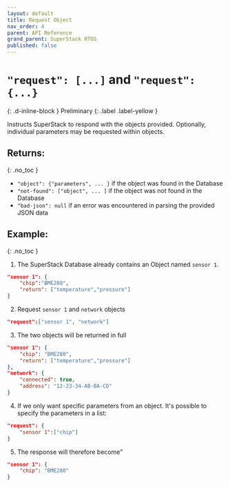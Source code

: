 ```yaml
---
layout: default
title: Request Object
nav_order: 4
parent: API Reference
grand_parent: SuperStack RTOS
published: false
---
```


# `"request": [...]` and `"request": {...}`
{: .d-inline-block }
Preliminary
{: .label .label-yellow }

Instructs SuperStack to respond with the objects provided. Optionally, individual parameters may be requested within objects.

## Returns:
{: .no_toc }

- `"object": {"parameters", ... }` if the object was found in the Database
- `"not-found": ["object", ... ]` if the object was not found in the Database
- `"bad-json": null` if an error was encountered in parsing the provided JSON data

## Example:
{: .no_toc }

1. The SuperStack Database already contains an Object named `sensor 1`.
```json
"sensor 1": {
    "chip":"BME280",
    "return": ["temperature","pressure"]
}
```

2. Request `sensor 1` and `network` objects
```json
"request":["sensor 1", "network"]
```

3. The two objects will be returned in full
```json
"sensor 1": {
    "chip": "BME280",
    "return": ["temperature","pressure"]
},
"network": {
    "connected": true,
    "address": "12-23-34-AB-BA-CD"
}
```

4. If we only want specific parameters from an object. It's possible to specify the parameters in a list:
```json
"request": {
    "sensor 1":["chip"]
}
```

5. The response will therefore become"
```json
"sensor 1": {
    "chip": "BME280"
}
```